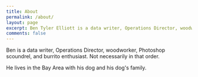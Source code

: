 ```yaml
---
title: About
permalink: /about/
layout: page
excerpt: Ben Tyler Elliott is a data writer, Operations Director, woodworker, Photoshop scoundrel, and burrito enthusiast. Not necessarily in that order. He lives in the Bay Area.
comments: false
---
```


Ben is a data writer, Operations Director, woodworker, Photoshop scoundrel, and burrito enthusiast. Not necessarily in that order.

He lives in the Bay Area with his dog and his dog's family.
